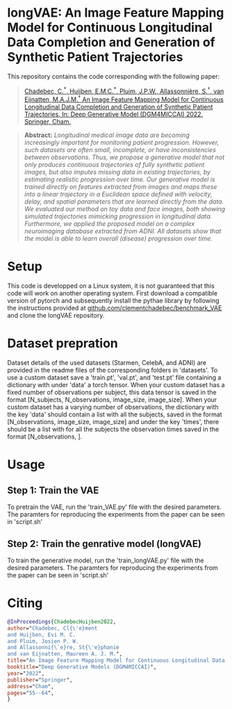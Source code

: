 # longVAE: An Image Feature Mapping Model for Continuous Longitudinal Data Completion and Generation of Synthetic Patient Trajectories

This repository contains the code corresponding with the following paper:

> [Chadebec, C.<sup>\*</sup>, Huijben, E.M.C.<sup>\*</sup>, Pluim, J.P.W., Allassonnière, S.<sup>†</sup>, van Eijnatten, M.A.J.M.<sup>†</sup> An Image Feature Mapping Model for Continuous Longitudinal Data Completion and Generation of Synthetic Patient Trajectories. In: Deep Generative Model (DGM4MICCAI) 2022. Springer, Cham.](https://link.springer.com/chapter/10.1007/978-3-031-18576-2_6)

> **Abstract:** *Longitudinal medical image data are becoming increasingly important for monitoring patient progression. However, such datasets are often small, incomplete, or have inconsistencies between observations. Thus, we propose a generative model that not only produces continuous trajectories of fully synthetic patient images, but also imputes missing data in existing trajectories, by estimating realistic progression over time. Our generative model is trained directly on features extracted from images and maps these into a linear trajectory in a Euclidean space defined with velocity, delay, and spatial parameters that are learned directly from the data. We evaluated our method on toy data and face images, both showing simulated trajectories mimicking progression in longitudinal data. Furthermore, we applied the proposed model on a complex neuroimaging database extracted from ADNI. All datasets show that the model is able to learn overall (disease) progression over time.*

# Setup
This code is developped on a Linux system, it is not guaranteed that this code will work on another operating system. First download a compatible version of pytorch and subsequently install the pythae library by following the instructions provided at [github.com/clementchadebec/benchmark_VAE](https://github.com/clementchadebec/benchmark_VAE) and clone the longVAE repository.

# Dataset prepration
Dataset details of the used datasets (Starmen, CelebA, and ADNI) are provided in the readme files of the corresponding folders in 'datasets'. To use a custom dataset save a 'train.pt', 'val.pt', and 'test.pt' file containing a dictionary with under 'data' a torch tensor. When your custom dataset has a fixed number of observations per subject, this data tensor is saved in the format \[N\_subjects, N\_observations, image\_size, image\_size\]. When your custom dataset has a varying number of observations, the dictionary with the key 'data' should contain a list with all the subjects, saved in the format \[N\_observations, image\_size, image\_size\] and under the key 'times', there should be a list with for all the subjects the observation times saved in the format \[N\_observations, \].

# Usage
## Step 1: Train the VAE
To pretrain the VAE, run the 'train_VAE.py' file with the desired parameters. The paramters for reproducing the experiments from the paper can be seen in 'script.sh'


## Step 2: Train the genrative model (longVAE)
To train the generative model, run the 'train_longVAE.py' file with the desired parameters. The paramters for reproducing the experiments from the paper can be seen in 'script.sh'

# Citing
```bibtex
@InProceedings{ChadebecHuijben2022,
author="Chadebec, Cl{\'e}ment
and Huijben, Evi M. C.
and Pluim, Josien P. W.
and Allassonni{\`e}re, St{\'e}phanie
and van Eijnatten, Maureen A. J. M.",
title="An Image Feature Mapping Model for Continuous Longitudinal Data Completion and Generation of Synthetic Patient Trajectories",
booktitle="Deep Generative Models (DGM4MICCAI)",
year="2022",
publisher="Springer",
address="Cham",
pages="55--64",
}

```
